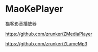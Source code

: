 # MaoKePlayer
猫客影音播放器


https://github.com/zrunker/ZMediaPlayer

https://github.com/zrunker/ZLameMp3
